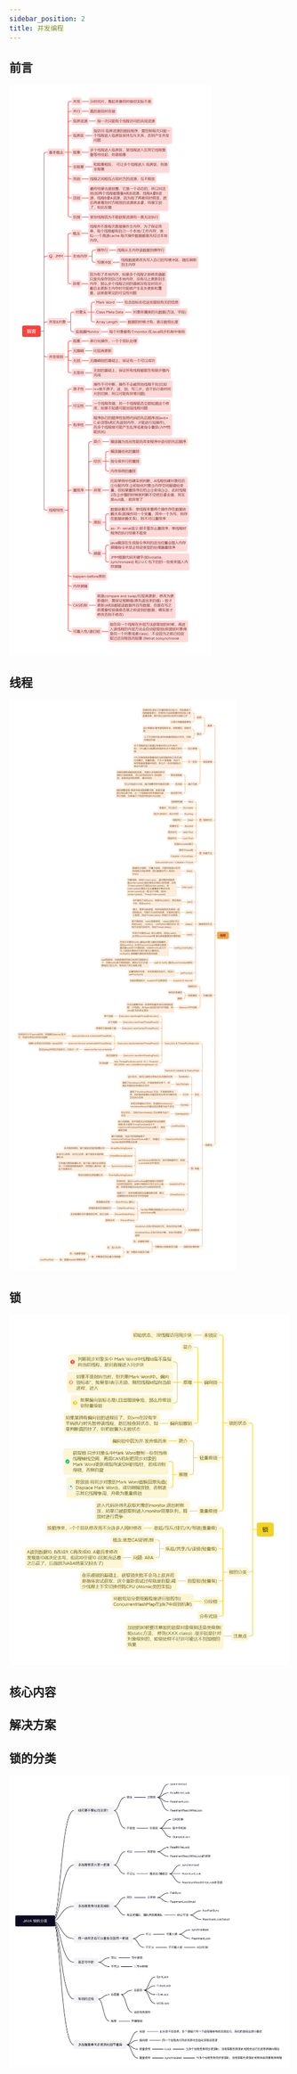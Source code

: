 ```yaml
---
sidebar_position: 2
title: 并发编程
---
```

## 前言

![image-20220711145409477](images/image-20220711145409477.png)

## 线程

![image-20220712164835178](images/image-20220712164835178.png)

## 锁

![image-20220712165411741](images/image-20220712165411741.png)

## 核心内容



## 解决方案



## 锁的分类

![image-20220712165546522](images/image-20220712165546522.png)

